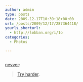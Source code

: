 ```yaml
---
author: admin
type: posts
date: 2009-12-17T10:39:18+00:00
url: /posts/2009/12/17/287364418/
yourls_shorturl:
  - http://lobban.org/i/1o
categories:
  - Photos

---
```

<div class="figure">
  <img src="http://lobban.org/wp-content/uploads/2011/06/tumblr_kulxtoBnhb1qz6f9yo1_500.png" alt="" />
</div>

[nevver][1]:

> [Try harder][2].

 [1]: http://thisisnthappiness.com/post/282066413/try-harder
 [2]: http://mannyd.wordpress.com/2009/12/13/try-harder/
